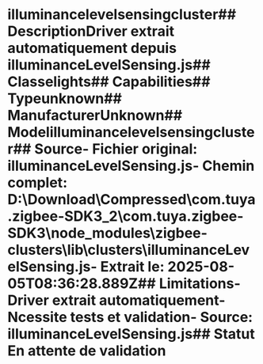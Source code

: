 # illuminancelevelsensingcluster##  DescriptionDriver extrait automatiquement depuis illuminanceLevelSensing.js##  Classelights##  Capabilities##  Typeunknown##  ManufacturerUnknown##  Modelilluminancelevelsensingcluster##  Source- **Fichier original**: illuminanceLevelSensing.js- **Chemin complet**: D:\Download\Compressed\com.tuya.zigbee-SDK3_2\com.tuya.zigbee-SDK3\node_modules\zigbee-clusters\lib\clusters\illuminanceLevelSensing.js- **Extrait le**: 2025-08-05T08:36:28.889Z##  Limitations- Driver extrait automatiquement- Ncessite tests et validation- Source: illuminanceLevelSensing.js##  Statut En attente de validation